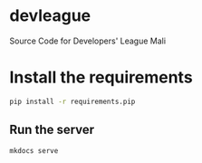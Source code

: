 # devleague
Source Code for Developers' League Mali


# Install the requirements

```sh
pip install -r requirements.pip
```

## Run the server
```sh
mkdocs serve
```
